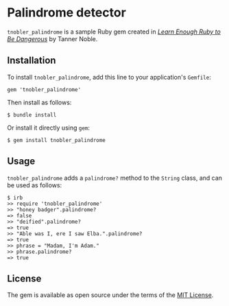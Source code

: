 # Palindrome detector

`tnobler_palindrome` is a sample Ruby gem created in [*Learn Enough Ruby to Be Dangerous*](https://www.learnenough.com/ruby-tutorial) by Tanner Noble.

## Installation

To install `tnobler_palindrome`, add this line to your application's `Gemfile`:

```
gem 'tnobler_palindrome'
```

Then install as follows:

```
$ bundle install
```

Or install it directly using `gem`:

```
$ gem install tnobler_palindrome
```

## Usage

`tnobler_palindrome` adds a `palindrome?` method to the `String` class, and can be used as follows:

```
$ irb
>> require 'tnobler_palindrome'
>> "honey badger".palindrome?
=> false
>> "deified".palindrome?
=> true
>> "Able was I, ere I saw Elba.".palindrome?
=> true
>> phrase = "Madam, I'm Adam."
>> phrase.palindrome?
=> true
```

## License

The gem is available as open source under the terms of the [MIT License](https://opensource.org/licenses/MIT).
